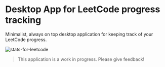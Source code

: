 # Desktop App for LeetCode progress tracking

Minimalist, always on top desktop application for keeping track of your LeetCode progress.

![stats-for-leetcode](https://user-images.githubusercontent.com/10602289/61154424-0ff48200-a4bc-11e9-9547-7ace78f8a87e.gif)

> This application is a work in progress. Please give feedback!
